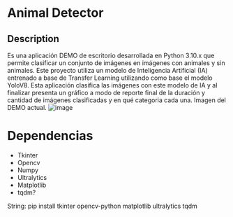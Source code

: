 # Animal Detector
## Description
Es una aplicación DEMO de escritorio desarrollada en Python 3.10.x que permite clasificar un conjunto de imágenes en imágenes con animales y sin animales. Este proyecto utiliza un modelo de Inteligencia Artificial (IA) entrenado a base de Transfer Learning utilizando como base el modelo YoloV8. Esta aplicación clasifica las imágenes con este modelo de IA y al finalizar presenta un gráfico a modo de reporte final de la duración y cantidad de imágenes clasificadas y en qué categoria cada una.
Imagen del DEMO actual.
![image](https://github.com/dpaulsoria/animal-detector/assets/72895299/17dde14f-ffad-4f80-8ad6-b8fa2dbdd056)

# Dependencias
- Tkinter
- Opencv
- Numpy
- Ultralytics
- Matplotlib
- tqdm?

String: pip install tkinter opencv-python matplotlib ultralytics tqdm

